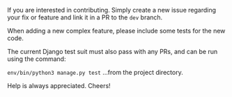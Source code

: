 If you are interested in contributing. Simply create a new issue regarding your fix or feature and link it in a PR to the `dev` branch.

When adding a new complex feature, please include some tests for the new code.

The current Django test suit must also pass with any PRs, and can be run using the command:

```env/bin/python3 manage.py test```
...from the project directory.


Help is always appreciated. Cheers!
